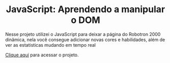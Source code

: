<h1 align="center">JavaScript: Aprendendo a manipular o DOM </h1>

Nesse projeto utilizei o JavaScript para deixar a página do Robotron 2000 dinâmica, nela você consegue adicionar novas cores e habilidades, além de ver as estatisticas mudando em tempo real




[Clique aqui](https://robotron-2000-flame-zeta.vercel.app/) para acessar o projeto.

